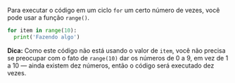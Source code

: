 Para executar o código em um ciclo `for` um certo número de vezes, você pode usar a função `range()`.

```python
for item in range(10):
  print('Fazendo algo')
```

**Dica:** Como este código não está usando o valor de `item`, você não precisa se preocupar com o fato de `range(10)` dar os números de 0 a 9, em vez de 1 a 10 — ainda existem dez números, então o código será executado dez vezes.

